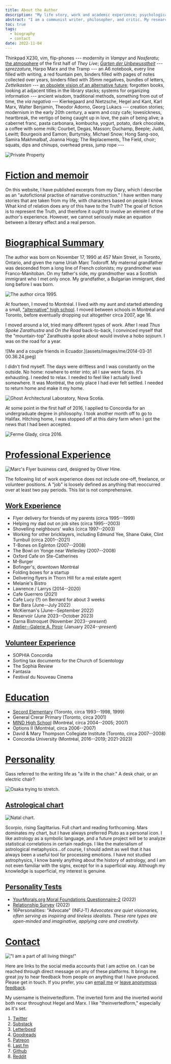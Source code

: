 ```yaml
---
title: About the Author
description: "My life story, work and academic experience; psychological profiles, political profiles, and philosophical worldview; data representing my tastes and media consumption."
abstract: "I am a communist writer, philosopher, and critic. My research into visual culture has focused on the modern era, with an interest in periodizing the contemporary. I am interested in media institutions, digital life, and philosophies of technology. My reading in philosophy has always been oriented around Karl Marx, and tends German overall. The Lonely Dane and the Crazy German are the philosophers who have most touched my heart. These studies are the basis of my literary practise, which brings together many different disciplines to create a panoramic view of the Contemporary. I include *the use of computers* as an element of my creative practise, meaning web and typographic design, as well as the software that comprises one's digital writing environment (for more on this, see the [*About the Website*](/about) page). Some of my questions include: how does media change, and what is its history? What is the relation between media and technology? What is the origin of the digital? How does digital life stand in relation to historical precedents? What is the relation between the modes of production, and the aesthetic and social lives of a given period?"
toc: true
tags:
  - biography
  - contact
date: 2022-11-04
---
```


Thinkpad X230, vim, flip-phones --- modernity in *Vampyr* and *Nosferatu*; [the atmosphere](https://letterboxd.com/theinvertedform/list/john-carpenter-ranked) of the first half of *They Live*; *[Garten der Unbewusstheit](https://youtu.be/3t5aDYQsnUI?si=B6qcCsH7rfh2pLZ4)* --- *sprezzatura*, Harpo Marx and the Tramp --- an A6 notebook, every line filled with writing, a red fountain pen, binders filled with pages of notes collected over years, binders filled with 35mm negatives, bundles of letters, *Zettelkasten* --- [an obsolete vision of an alternative future](https://en.wikipedia.org/wiki/Project_Xanadu); forgotten books, looking at adjacent titles in the library stacks; systems for organizing information --- ancient wisdom, traditional methods, something from out of time, the *via negativa* --- Kierkegaard and Nietzsche, Hegel and Kant, Karl Marx, Walter Benjamin, Theodor Adorno, Georg Lukacs --- creation stories; modernism in the early 20th century, a warm and cozy cafe; lovesickness, heartbreak, the vertigo of being caught up in love, the pain of being alive; a cabernet franc, pasta carbonara, kombucha, yogurt, potato, dark chocolate, a coffee with some milk; Courbet, Degas, Masson; Duchamp, Beeple; Judd, Lewitt; Bourgeois and Eamon; Burtynsky, Michael Snow; Hong Sang-soo, Samira Makhmalbaf, Joanna Hogg; The Replacements, The Field, choir; squats, dips and chinups, overhead press, jump rope ---

![Private Property](/assets/images/propprive1.jpg)

# [Fiction and memoir](#fiction-and-memoir)

On this website, I have published excerpts from my Diary, which I describe as an "autofictional practise of narrative construction." I have written many stories that are taken from my life, with characters based on people I know. What kind of relation does any of this have to the Truth? The goal of fiction is to represent the Truth, and therefore it ought to involve an element of the author's experience. However, we cannot seriously make an equation between a literary effect and a real person.

# [Biographical Summary](#biographical-summary)

The author was born on November 17, 1990 at 457 Main Street, in Toronto, Ontario, and given the name Uriah Marc Todoroff. My maternal grandfather was descended from a long line of French colonists; my grandmother was Franco-Manitoban. On my father's side, my grandmother was a Scottish immigrant who I met only once. My grandfather, a Bulgarian immigrant, died long before I was born.

![The author circa 1995.](assets/images/me/babyme.jpg)

At fourteen, I moved to Montréal. I lived with my aunt and started attending a small, ["alternative" high school](https://en.wikipedia.org/wiki/MIND_High_School). I moved between schools in Montréal and Toronto, before eventually dropping out altogether circa 2007, age 16.

I moved around a lot, tried many different types of work. After I read *Thus Spoke Zarathustra* and *On the Road* back-to-back, I convinced myself that the "mountain-top" Zarathustra spoke about would involve a hobo sojourn. I was on the road for a year.

![Me and a couple friends in Ecuador.](assets/images/me/2014-03-31 00.36.24.jpeg)

I didn't find myself. The days were driftless and I was constantly on the outside. No home: nowhere to enter into; all I saw were faces. It's exhausting. I needed to relax. I needed to feel like I actually lived somewhere. It was Montréal, the only place I had ever felt settled. I needed to return home and make it my home.

![Ghost Architectural Laboratory, Nova Scotia.](/assets/images/img445.jpg)

At some point in the first half of 2016, I applied to Concordia for an undergraduate degree in philosophy. I took another month off to go to Halifax. Hitching home, I was stopped off at this dairy farm when I got the news that I had been accepted.

![Ferme Glady, circa 2016.](assets/images/img514.jpg)

# [Professional Experience](#professional-experience)

![Marc's Flyer business card, designed by Oliver Hine.](assets/images/marcsflyer.jpg)

The following list of work experience does not include one-off, freelance, or volunteer positions. A "job" is loosely defined as anything that reoccurred over at least two pay periods. This list is not comprehensive.

## [Work Experience](#work-experience)

* Flyer delivery for friends of my parents (circa 1995--1999)
* Helping my dad out on job sites (circa 1995--2003)
* Shovelling neighbours' walks (circa 1997--2003)
* Working for other bricklayers, including Edmund Yee, Shane Oake, Clint Turnbull (circa 2001--2021)
* T-Bones on Eglinton (2007--2008)
* The Bowl on Yonge near Wellesley (2007--2008)
* Oxford Cafe on Ste-Catherines
* M-Burger
* Bofinger's, downtown Montréal
* Folding boxes for a startup
* Delivering flyers in Thorn Hill for a real estate agent
* Melanie's Bistro
* Lawrence / Larrys (2014--2020)
* Cafe Guerrero (2021)
* Cafe Lucy (?) on Bernard for about 3 weeks
* Bar Bara (June--July 2022)
* McKiernan's (June--September 2022)
* Reservoir (June 2023--October 2023)
* Darna Bistroquet (November 2023--*present*)
* [Atelier--Galerie A. Piroir](https://piroir.com) (January 2024--*present*)

## [Volunteer Experience](#volunteer-experience)

* SOPHIA Concordia
* Sorting tax documents for the Church of Scientology
* The Sophia Review
* Fantasia
* Festival du Nouveau Cinema

# [Education](#education)

* [Secord Elementary](https://torontolife.com/city/toronto-is-failing-me-my-kids-school-is-a-disgrace/) (Toronto, circa 1993--1998, 1999)
* General Crerar Primary (Toronto, circa 2001)
* [MIND High School](https://en.wikipedia.org/wiki/MIND_High_School) (Montréal, circa 2004--2005; 2007)
* Options II (Montréal, circa 2006--2007)
* David & Mary Thompson Collegiate Institute (Toronto, circa 2007--2008)
* Concordia University (Montréal, 2016--2019; 2021-2023)

# [Personality](#personality)

Gass referred to the writing life as "a life in the chair." A desk chair, or an electric chair?

![Osaka trying to stretch.](/assets/images/osakastretch.gif)

## [Astrological chart](#astrological-chart)

![Natal chart.](assets/images/chart.gif)

Scorpio, rising Sagittarius. Full chart and reading forthcoming. Mars dominates my chart, but I have always preferred Pluto as a personal icon. I like astrology as a symbolic language, and a future project will be to analyze statistical correlations in certain readings. I like the materialism of astrological metaphysics...of course, I should admit as well that it has always been a useful tool for processing emotions. I have not studied astrophysics, I know barely anything about the history of astrology, and I am not even familiar with the signs, except for in a superficial way. Although my knowledge is superficial, my interest is genuine.

## [Personality Tests](#personality-tests)


* [YourMorals.org Moral Foundations Questionnaire-2](/assets/documents/mfq2-2022.pdf) (2022)
* [Relationship Survey](/assets/documents/relationship-survey-2022.pdf) (2022)
* 16Personalities: "Advocate" (INFJ-T)
*Advocates are quiet visionaries, often serving as inspiring and tireless idealists. These rare types are open-minded and imaginative, applying care and creativity.*

# [Contact](#contact)

!["I am a part of all living things!"](/assets/images/robo.jpg)

Here are links to the social media accounts that I am active on. I can be reached through direct message on any of these platforms. It brings me great joy to hear feedback from people on anything that I have produced. Please get in touch. If you prefer, you can [email me](mailto:um.todoroff@gmail.com) or [leave anonymous feedback](https://docs.google.com/forms/d/e/1FAIpQLSckpSDCKX3uNollW7CJmZF5V3zumIljoDAWsf8ftB6HTNJIKw/viewform).

My username is theinvertedform. The inverted form and the inverted world both recur throughout Hegel and Marx. I like "theinvertedform," especially as it's set.

1. [Twitter](https://twitter.com/theinvertedform)
4. [Substack](https://umtworld.substack.com)
2. [Letterboxd](https://letterboxd.com/theinvertedform)
4. [Goodreads](https://www.goodreads.com/user/show/122256622)
4. [Patreon](https://patreon.com/umtworld)
3. [Last.fm](https://www.last.fm/user/aeymxq)
2. [Github](https://github.com/theinvertedform)
3. [Reddit](https://reddit.com/u/theinvertedform)
